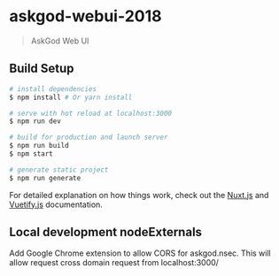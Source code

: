 # askgod-webui-2018

> AskGod Web UI

## Build Setup

``` bash
# install dependencies
$ npm install # Or yarn install

# serve with hot reload at localhost:3000
$ npm run dev

# build for production and launch server
$ npm run build
$ npm start

# generate static project
$ npm run generate
```

For detailed explanation on how things work, check out the [Nuxt.js](https://github.com/nuxt/nuxt.js) and [Vuetify.js](https://vuetifyjs.com/) documentation.


## Local development nodeExternals

Add Google Chrome extension to allow CORS for askgod.nsec. 
This will allow request cross domain request from localhost:3000/